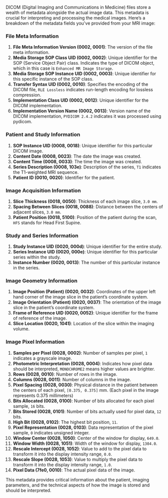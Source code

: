 DICOM (Digital Imaging and Communications in Medicine) files store a wealth of metadata alongside the actual image data. This metadata is crucial for interpreting and processing the medical images. Here’s a breakdown of the metadata fields you've provided from your MRI image:

### File Meta Information

1. **File Meta Information Version (0002, 0001)**: The version of the file meta information.
2. **Media Storage SOP Class UID (0002, 0002)**: Unique identifier for the SOP (Service Object Pair) class. Indicates the type of DICOM object, which in this case is `Enhanced MR Image Storage`.
3. **Media Storage SOP Instance UID (0002, 0003)**: Unique identifier for this specific instance of the SOP class.
4. **Transfer Syntax UID (0002, 0010)**: Specifies the encoding of the DICOM file, `RLE Lossless` indicates run-length encoding for lossless compression.
5. **Implementation Class UID (0002, 0012)**: Unique identifier for the DICOM implementation.
6. **Implementation Version Name (0002, 0013)**: Version name of the DICOM implementation, `PYDICOM 2.4.2` indicates it was processed using pydicom.

### Patient and Study Information

1. **SOP Instance UID (0008, 0018)**: Unique identifier for this particular DICOM image.
2. **Content Date (0008, 0023)**: The date the image was created.
3. **Content Time (0008, 0033)**: The time the image was created.
4. **Series Description (0008, 103e)**: Description of the series, `T1` indicates the T1-weighted MRI sequence.
5. **Patient ID (0010, 0020)**: Identifier for the patient.

### Image Acquisition Information

1. **Slice Thickness (0018, 0050)**: Thickness of each image slice, `3.0 mm`.
2. **Spacing Between Slices (0018, 0088)**: Distance between the centers of adjacent slices, `3.0 mm`.
3. **Patient Position (0018, 5100)**: Position of the patient during the scan, `HFS` stands for Head First Supine.

### Study and Series Information

1. **Study Instance UID (0020, 000d)**: Unique identifier for the entire study.
2. **Series Instance UID (0020, 000e)**: Unique identifier for this particular series within the study.
3. **Instance Number (0020, 0013)**: The number of this particular instance in the series.

### Image Geometry Information

1. **Image Position (Patient) (0020, 0032)**: Coordinates of the upper left hand corner of the image slice in the patient’s coordinate system.
2. **Image Orientation (Patient) (0020, 0037)**: The orientation of the image slice in the patient’s coordinate system.
3. **Frame of Reference UID (0020, 0052)**: Unique identifier for the frame of reference of the image.
4. **Slice Location (0020, 1041)**: Location of the slice within the imaging volume.

### Image Pixel Information

1. **Samples per Pixel (0028, 0002)**: Number of samples per pixel, `1` indicates a grayscale image.
2. **Photometric Interpretation (0028, 0004)**: Indicates how pixel data should be interpreted, `MONOCHROME2` means higher values are brighter.
3. **Rows (0028, 0010)**: Number of rows in the image.
4. **Columns (0028, 0011)**: Number of columns in the image.
5. **Pixel Spacing (0028, 0030)**: Physical distance in the patient between the centers of each pixel, `[0.375, 0.375]` mm. (Each pixel in the image represents 0.375 millimeters)
6. **Bits Allocated (0028, 0100)**: Number of bits allocated for each pixel sample, `16` bits.
7. **Bits Stored (0028, 0101)**: Number of bits actually used for pixel data, `12` bits.
8. **High Bit (0028, 0102)**: The highest bit position, `11`.
9. **Pixel Representation (0028, 0103)**: Data representation of the pixel sample, `0` indicates unsigned integer.
10. **Window Center (0028, 1050)**: Center of the window for display, `649.0`.
11. **Window Width (0028, 1051)**: Width of the window for display, `1304.0`.
12. **Rescale Intercept (0028, 1052)**: Value to add to the pixel data to transform it into the display intensity range, `0.0`.
13. **Rescale Slope (0028, 1053)**: Value to multiply the pixel data to transform it into the display intensity range, `1.0`.
14. **Pixel Data (7fe0, 0010)**: The actual pixel data of the image.

This metadata provides critical information about the patient, imaging parameters, and the technical aspects of how the image is stored and should be interpreted.